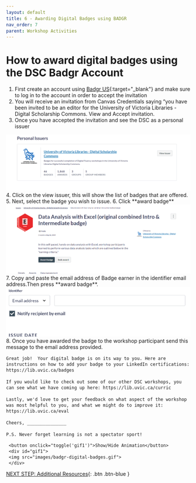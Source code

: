 ```yaml
---
layout: default
title: 6 - Awarding Digital Badges using BADGR
nav_order: 7
parent: Workshop Activities
---
```


# How to award digital badges using the DSC Badgr Account
1. First create an account using [Badgr US](https://badgr.com/auth/login){:target="_blank"}  and make sure to log in to the account in order to accept the invitation
2. You will receive an invitation from Canvas Credentials saying “you have been invited to be an editor for the University of Victoria Libraries -Digital Scholarship Commons. View and Accept invitation.
3. Once you have accepted the invitation and see the DSC as a personal issuer
<img src="images/issuer.png">
4. Click on the view issuer, this will show the list of badges that are offered.
5. Next, select the badge you wish to issue.
6. Click **award badge**
   <img src="images/badge-award.png">
7. Copy and paste the email address of Badge earner in the identifier email address.Then press **award badge**.
 <img src="images/email.png">  
8. Once you have awarded the badge to the workshop participant send this message to the email address provided.

```
Great job!  Your digital badge is on its way to you. Here are instructions on how to add your badge to your LinkedIn certifications: https://lib.uvic.ca/badges

If you would like to check out some of our other DSC workshops, you can see what we have coming up here: https://lib.uvic.ca/curric

Lastly, we'd love to get your feedback on what aspect of the workshop was most helpful to you, and what we might do to improve it: https://lib.uvic.ca/eval

Cheers, _______________

P.S. Never forget learning is not a spectator sport!
```

     <button onclick="toggle('gif1')">Show/Hide Animation</button>
     <div id="gif1">
     <img src="images/badgr-digital-badges.gif">
     </div>

 <script>  

    function toggle(input) {
        var x = document.getElementById(input);
        if (x.style.display === "none") {
            x.style.display = "block";
        } else {
            x.style.display = "none";
        }
    }
</script>




[NEXT STEP: Additional Resources](additional-resources.html){: .btn .btn-blue }
